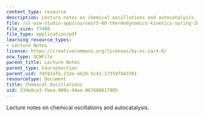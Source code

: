 ```yaml
---
content_type: resource
description: Lecture notes on chemical oscillations and autocatalysis.
file: /ol-ocw-studio-app/courses/5-60-thermodynamics-kinetics-spring-2008/334e8ce3fbea909c44ee067608617905_lec_36.pdf
file_size: 77488
file_type: application/pdf
learning_resource_types:
- Lecture Notes
license: https://creativecommons.org/licenses/by-nc-sa/4.0/
ocw_type: OCWFile
parent_title: Lecture Notes
parent_type: CourseSection
parent_uid: 74591afb-232e-eb20-5c41-17359f843701
resourcetype: Document
title: Chemical Oscillations
uid: 334e8ce3-fbea-909c-44ee-067608617905
---
```

Lecture notes on chemical oscillations and autocatalysis.